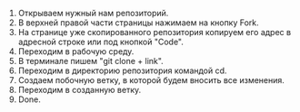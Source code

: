 1. Открываем нужный нам репозиторий.
2. В верхней правой части страницы нажимаем на кнопку Fork.
3. На странице уже скопированного репозитория копируем его адрес в адресной строке или под кнопкой "Code".
4. Переходим в рабочую среду.
5. В терминале пишем "git clone + link".
6. Переходим в директорию репозитория командой cd.
7. Создаем побочную ветку, в которой будем вносить все изменения.
8. Переходим в созданную ветку.
9. Done.